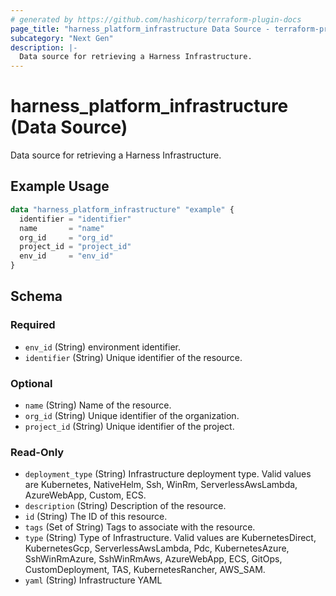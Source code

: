 ```yaml
---
# generated by https://github.com/hashicorp/terraform-plugin-docs
page_title: "harness_platform_infrastructure Data Source - terraform-provider-harness"
subcategory: "Next Gen"
description: |-
  Data source for retrieving a Harness Infrastructure.
---
```


# harness_platform_infrastructure (Data Source)

Data source for retrieving a Harness Infrastructure.

## Example Usage

```terraform
data "harness_platform_infrastructure" "example" {
  identifier = "identifier"
  name       = "name"
  org_id     = "org_id"
  project_id = "project_id"
  env_id     = "env_id"
}
```

<!-- schema generated by tfplugindocs -->
## Schema

### Required

- `env_id` (String) environment identifier.
- `identifier` (String) Unique identifier of the resource.

### Optional

- `name` (String) Name of the resource.
- `org_id` (String) Unique identifier of the organization.
- `project_id` (String) Unique identifier of the project.

### Read-Only

- `deployment_type` (String) Infrastructure deployment type. Valid values are Kubernetes, NativeHelm, Ssh, WinRm, ServerlessAwsLambda, AzureWebApp, Custom, ECS.
- `description` (String) Description of the resource.
- `id` (String) The ID of this resource.
- `tags` (Set of String) Tags to associate with the resource.
- `type` (String) Type of Infrastructure. Valid values are KubernetesDirect, KubernetesGcp, ServerlessAwsLambda, Pdc, KubernetesAzure, SshWinRmAzure, SshWinRmAws, AzureWebApp, ECS, GitOps, CustomDeployment, TAS, KubernetesRancher, AWS_SAM.
- `yaml` (String) Infrastructure YAML
